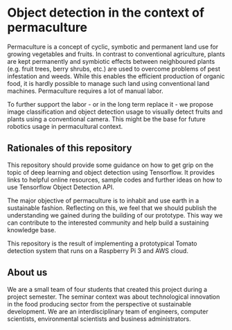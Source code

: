 # Object detection in the context of permaculture

Permaculture is a concept of cyclic, symbotic and permanent land use for growing vegetables and fruits.
In contrast to conventional agriculture, plants are kept permanently and symbiotic effects between neighboured plants
(e.g. fruit trees, berry shrubs, etc.)
are used to overcome problems of pest infestation and weeds. While this enables the efficient production
of organic food, it is hardly possible to manage such land using conventional land machines. Permaculture requires
a lot of manual labor.

To further support the labor - or in the long term replace it - we propose image classification and object detection
usage to visually detect fruits and plants using a conventional camera. This might be the base for future robotics
usage in permacultural context.

## Rationales of this repository

This repository should provide some guidance on how to get grip on the topic of deep learning 
and object detection using Tensorflow. It provides links to helpful online resources, sample codes and further ideas
on how to use Tensorflow Object Detection API.

The major objective of permaculture is to inhabit and use earth in a sustainable fashion. Reflecting on this,
we feel that we should publish the understanding we gained during the building of our prototype. This way
we can contribute to the interested community and help build a sustaining knowledge base.

This repository is the result of implementing a prototypical Tomato detection system that runs on a Raspberry Pi 3 and
AWS cloud.

## About us

We are a small team of four students that created this project during a project semester. The seminar context was
about technological innovation in the food producing sector from the perspective ot sustainable development. We are
an interdisciplinary team of engineers, computer scientists, environmental scientists and business administrators.

